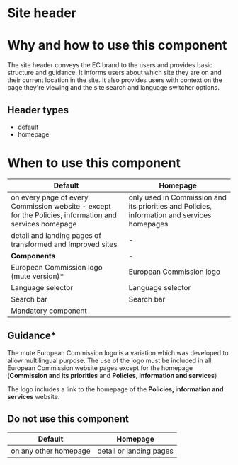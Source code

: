 # Site header

# Why and how to use this component
The site header conveys the EC brand to the users and provides basic structure and guidance. It informs users about which site they are on and their current location in the site. It also provides users with context on the page they're viewing and the site search and language switcher options.
## Header types
* default
* homepage

# When to use this component

| Default | Homepage |
| ------- | -------- |
| on every page of every Commission website - except for the Policies, information and services homepage | only used in Commission and its priorities and Policies, information and services homepages |
| detail and landing pages of transformed and Improved sites | - |
| **Components** | - |
| European Commission logo (mute version)* | European Commission logo |
| Language selector | Language selector |
| Search bar | Search bar |
| Mandatory component | |

## Guidance*
The mute European Commission logo is a variation which was developed to allow multilingual purpose.
The use of the logo must be included in all European Commission website pages except for the homepage (**Commission and its priorities** and **Policies, information and services**)

The logo includes a link to the homepage of the **Policies, information and services** website.

## Do not use this component

| Default | Homepage |
| ------- | -------- |
| on any other homepage | detail or landing pages |
